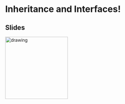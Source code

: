 
# Inheritance and Interfaces!

## Slides
<a href="https://docs.google.com/presentation/d/1neASowSGHZD93f4x2-usi8VQ6muMTHBOrQBIbBlvlZA/edit?usp=sharing"><img src="https://images.squarespace-cdn.com/content/v1/52de5460e4b036f86899408c/1503811672827-3QTEVGNG9WECGKQIGFNY/googleSlides.png?format=1000w" alt="drawing" width="200" /></a>
